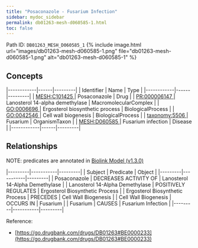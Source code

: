 ```yaml
---
title: "Posaconazole - Fusarium Infection"
sidebar: mydoc_sidebar
permalink: db01263-mesh-d060585-1.html
toc: false 
---
```



Path ID: `DB01263_MESH_D060585_1`
{% include image.html url="images/db01263-mesh-d060585-1.png" file="db01263-mesh-d060585-1.png" alt="db01263-mesh-d060585-1" %}

## Concepts

|------------|------|---------|
| Identifier | Name | Type    |
|------------|------|---------|
| <a href="https://identifiers.org/MESH:C101425">MESH:C101425 </a> | Posaconazole | Drug |
| <a href="https://identifiers.org/PR:000006147">PR:000006147 </a> | Lanosterol 14-alpha demethylase | MacromolecularComplex |
| <a href="https://identifiers.org/GO:0006696">GO:0006696 </a> | Ergosterol biosynthetic process | BiologicalProcess |
| <a href="https://identifiers.org/GO:0042546">GO:0042546 </a> | Cell wall biogenesis | BiologicalProcess |
| <a href="https://identifiers.org/taxonomy:5506">taxonomy:5506 </a> | Fusarium | OrganismTaxon |
| <a href="https://identifiers.org/MESH:D060585">MESH:D060585 </a> | Fusarium infection | Disease |
|------------|------|---------|

## Relationships


NOTE: predicates are annotated in <a href="https://github.com/biolink/biolink-model/releases/tag/v1.3.0">Biolink Model (v1.3.0)</a>

|---------|-----------|---------|
| Subject | Predicate | Object  |
|---------|-----------|---------|
| Posaconazole | DECREASES ACTIVITY OF | Lanosterol 14-Alpha Demethylase |
| Lanosterol 14-Alpha Demethylase | POSITIVELY REGULATES | Ergosterol Biosynthetic Process |
| Ergosterol Biosynthetic Process | PRECEDES | Cell Wall Biogenesis |
| Cell Wall Biogenesis | OCCURS IN | Fusarium |
| Fusarium | CAUSES | Fusarium Infection |
|---------|-----------|---------|

Reference: 
  - [https://go.drugbank.com/drugs/DB01263#BE0000233](https://go.drugbank.com/drugs/DB01263#BE0000233)
